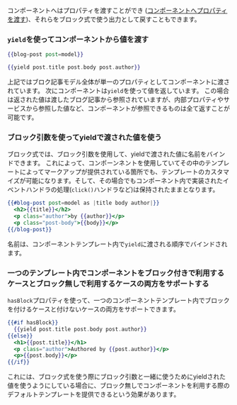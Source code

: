 コンポーネントへはプロパティを渡すことができ ([コンポーネントへプロパティを渡す](../passing-properties-to-a-component/))、それらをブロック式で使う出力として戻すこともできます。

### `yield`を使ってコンポーネントから値を渡す

```app/templates/index.hbs
{{blog-post post=model}}
```

```app/templates/components/blog-post.hbs
{{yield post.title post.body post.author}}
```

上記ではブロク記事モデル全体が単一のプロパティとしてコンポーネントに渡されています。 次にコンポーネントは`yield`を使って値を返しています。 この場合は返された値は渡したブログ記事から参照されていますが、内部プロパティやサービスから参照した値など、コンポーネントが参照できるものは全て返すことが可能です。

### ブロック引数を使ってyieldで渡された値を使う

ブロック式では、ブロック引数を使用して、yieldで渡された値に名前をバインドできます。 これによって、コンポーンネントを使用していてその中のテンプレートによってマークアップが提供されている箇所でも、テンプレートのカスタマイズが可能になります。そして、その場合でもコンポーネント内で実装されたイベントハンドラの処理(`click()`ハンドラなど)は保持されたままとなります。

```app/templates/index.hbs
{{#blog-post post=model as |title body author|}}
  <h2>{{title}}</h2>
  <p class="author">by {{author}}</p>
  <p class="post-body">{{body}}</p>
{{/blog-post}}
```

名前は、コンポーネントテンプレート内で`yield`に渡される順序でバインドされます。

### 一つのテンプレート内でコンポーネントをブロック付きで利用するケースとブロック無しで利用するケースの両方をサポートする

`hasBlock`プロパティを使って、一つのコンポーネントテンプレート内でブロックを付けるケースと付けないケースの両方をサポートできます。

```app/templates/components/blog-post.hbs
{{#if hasBlock}}
  {{yield post.title post.body post.author}}  
{{else}}
  <h1>{{post.title}}</h1>
  <p class="author">Authored by {{post.author}}</p>
  <p>{{post.body}}</p>
{{/if}}
```

これには、ブロック式を使う際にブロック引数と一緒に使うためにyieldされた値を使うようにしている場合に、ブロック無しでコンポーネントを利用する際のデフォルトテンプレートを提供できるという効果があります。